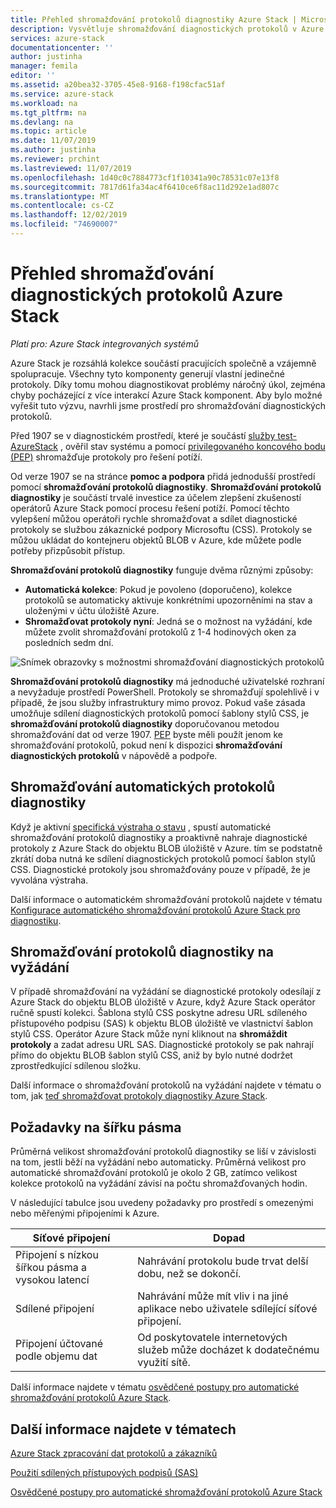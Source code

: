 ```yaml
---
title: Přehled shromažďování protokolů diagnostiky Azure Stack | Microsoft Docs
description: Vysvětluje shromažďování diagnostických protokolů v Azure Stack nápovědě a podpoře, včetně kolekce na vyžádání a automatického shromažďování protokolů.
services: azure-stack
documentationcenter: ''
author: justinha
manager: femila
editor: ''
ms.assetid: a20bea32-3705-45e8-9168-f198cfac51af
ms.service: azure-stack
ms.workload: na
ms.tgt_pltfrm: na
ms.devlang: na
ms.topic: article
ms.date: 11/07/2019
ms.author: justinha
ms.reviewer: prchint
ms.lastreviewed: 11/07/2019
ms.openlocfilehash: 1d40c0c7884773cf1f10341a90c78531c07e13f8
ms.sourcegitcommit: 7817d61fa34ac4f6410ce6f8ac11d292e1ad807c
ms.translationtype: MT
ms.contentlocale: cs-CZ
ms.lasthandoff: 12/02/2019
ms.locfileid: "74690007"
---
```

# <a name="overview-of-azure-stack-diagnostic-log-collection"></a>Přehled shromažďování diagnostických protokolů Azure Stack 

*Platí pro: Azure Stack integrovaných systémů*

Azure Stack je rozsáhlá kolekce součástí pracujících společně a vzájemně spolupracuje. Všechny tyto komponenty generují vlastní jedinečné protokoly. Díky tomu mohou diagnostikovat problémy náročný úkol, zejména chyby pocházející z více interakcí Azure Stack komponent. Aby bylo možné vyřešit tuto výzvu, navrhli jsme prostředí pro shromažďování diagnostických protokolů. 

Před 1907 se v diagnostickém prostředí, které je součástí [služby test-AzureStack](azure-stack-diagnostic-test.md) , ověřil stav systému a pomocí [privilegovaného koncového bodu (PEP)](azure-stack-configure-on-demand-diagnostic-log-collection.md#use-the-privileged-endpoint-pep-to-collect-diagnostic-logs) shromažďuje protokoly pro řešení potíží. 

Od verze 1907 se na stránce **pomoc a podpora** přidá jednodušší prostředí pomocí **shromažďování protokolů diagnostiky**. 
**Shromažďování protokolů diagnostiky** je součástí trvalé investice za účelem zlepšení zkušeností operátorů Azure Stack pomocí procesu řešení potíží. Pomocí těchto vylepšení můžou operátoři rychle shromažďovat a sdílet diagnostické protokoly se službou zákaznické podpory Microsoftu (CSS). Protokoly se můžou ukládat do kontejneru objektů BLOB v Azure, kde můžete podle potřeby přizpůsobit přístup.    
   
**Shromažďování protokolů diagnostiky** funguje dvěma různými způsoby:

- **Automatická kolekce**: Pokud je povoleno (doporučeno), kolekce protokolů se automaticky aktivuje konkrétními upozorněními na stav a uloženými v účtu úložiště Azure.
- **Shromažďovat protokoly nyní**: Jedná se o možnost na vyžádání, kde můžete zvolit shromažďování protokolů z 1-4 hodinových oken za posledních sedm dní.

![Snímek obrazovky s možnostmi shromažďování diagnostických protokolů](media/azure-stack-automatic-log-collection/azure-stack-log-collection-overview.png)

**Shromažďování protokolů diagnostiky** má jednoduché uživatelské rozhraní a nevyžaduje prostředí PowerShell. Protokoly se shromažďují spolehlivě i v případě, že jsou služby infrastruktury mimo provoz.
Pokud vaše zásada umožňuje sdílení diagnostických protokolů pomocí šablony stylů CSS, je **shromažďování protokolů diagnostiky** doporučovanou metodou shromažďování dat od verze 1907. [PEP](azure-stack-configure-on-demand-diagnostic-log-collection.md#use-the-privileged-endpoint-pep-to-collect-diagnostic-logs) byste měli použít jenom ke shromažďování protokolů, pokud není k dispozici **shromažďování diagnostických protokolů** v nápovědě a podpoře.

## <a name="automatic-diagnostic-log-collection"></a>Shromažďování automatických protokolů diagnostiky 

Když je aktivní [specifická výstraha o stavu](azure-stack-configure-automatic-diagnostic-log-collection.md#automatic-diagnostic-log-collection-alerts) , spustí automatické shromažďování protokolů diagnostiky a proaktivně nahraje diagnostické protokoly z Azure Stack do objektu BLOB úložiště v Azure. tím se podstatně zkrátí doba nutná ke sdílení diagnostických protokolů pomocí šablon stylů CSS. Diagnostické protokoly jsou shromažďovány pouze v případě, že je vyvolána výstraha.  

Další informace o automatickém shromažďování protokolů najdete v tématu [Konfigurace automatického shromažďování protokolů Azure Stack pro diagnostiku](azure-stack-configure-automatic-diagnostic-log-collection.md).

## <a name="on-demand-diagnostic-log-collection"></a>Shromažďování protokolů diagnostiky na vyžádání

V případě shromažďování na vyžádání se diagnostické protokoly odesílají z Azure Stack do objektu BLOB úložiště v Azure, když Azure Stack operátor ručně spustí kolekci.
Šablona stylů CSS poskytne adresu URL sdíleného přístupového podpisu (SAS) k objektu BLOB úložiště ve vlastnictví šablon stylů CSS. Operátor Azure Stack může nyní kliknout na **shromáždit protokoly** a zadat adresu URL SAS. Diagnostické protokoly se pak nahrají přímo do objektu BLOB šablon stylů CSS, aniž by bylo nutné dodržet zprostředkující sdílenou složku. 

Další informace o shromažďování protokolů na vyžádání najdete v tématu o tom, jak [teď shromažďovat protokoly diagnostiky Azure Stack](azure-stack-configure-on-demand-diagnostic-log-collection.md).

## <a name="bandwidth-considerations"></a>Požadavky na šířku pásma

Průměrná velikost shromažďování protokolů diagnostiky se liší v závislosti na tom, jestli běží na vyžádání nebo automaticky. Průměrná velikost pro automatické shromažďování protokolů je okolo 2 GB, zatímco velikost kolekce protokolů na vyžádání závisí na počtu shromažďovaných hodin. 

V následující tabulce jsou uvedeny požadavky pro prostředí s omezenými nebo měřenými připojeními k Azure.

| Síťové připojení | Dopad |
|--------------------|--------|
| Připojení s nízkou šířkou pásma a vysokou latencí | Nahrávání protokolu bude trvat delší dobu, než se dokončí. | 
| Sdílené připojení | Nahrávání může mít vliv i na jiné aplikace nebo uživatele sdílející síťové připojení. |
| Připojení účtované podle objemu dat | Od poskytovatele internetových služeb může docházet k dodatečnému využití sítě. |

Další informace najdete v tématu [osvědčené postupy pro automatické shromažďování protokolů Azure Stack](azure-stack-best-practices-automatic-diagnostic-log-collection.md).

## <a name="see-also"></a>Další informace najdete v tématech

[Azure Stack zpracování dat protokolů a zákazníků](https://docs.microsoft.com/azure-stack/operator/azure-stack-data-collection)

[Použití sdílených přístupových podpisů (SAS)](https://docs.microsoft.com/azure/storage/common/storage-dotnet-shared-access-signature-part-1)

[Osvědčené postupy pro automatické shromažďování protokolů Azure Stack](azure-stack-best-practices-automatic-diagnostic-log-collection.md)
